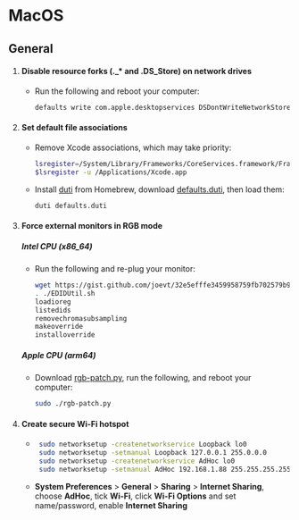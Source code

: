 # MacOS

## General

1. #### Disable resource forks (.\_\* and .DS_Store) on network drives

   - Run the following and reboot your computer:

     ```bash
     defaults write com.apple.desktopservices DSDontWriteNetworkStores -bool TRUE
     ```

2. #### Set default file associations

   - Remove Xcode associations, which may take priority:

     ```bash
     lsregister=/System/Library/Frameworks/CoreServices.framework/Frameworks/LaunchServices.framework/Versions/Current/Support/lsregister
     $lsregister -u /Applications/Xcode.app
     ```

   - Install [duti](https://github.com/moretension/duti) from Homebrew, download [defaults.duti](defaults.duti), then load them:

     ```bash
     duti defaults.duti
     ```

3. #### Force external monitors in RGB mode

     ##### Intel CPU (x86_64)

     - Run the following and re-plug your monitor:

       ```bash
       wget https://gist.github.com/joevt/32e5efffe3459958759fb702579b9529/raw/af57cd459d9c5ddc09c22a247eb19c8aa4ae11a1/EDIDUtil.sh
       . ./EDIDUtil.sh
       loadioreg
       listedids
       removechromasubsampling
       makeoverride
       installoverride
       ```

     ##### Apple CPU (arm64)

     - Download [rgb-patch.py](rgb-patch.py), run the following, and reboot your computer:

       ```bash
       sudo ./rgb-patch.py
       ```

4. #### Create secure Wi-Fi hotspot

    - ```bash
       sudo networksetup -createnetworkservice Loopback lo0
       sudo networksetup -setmanual Loopback 127.0.0.1 255.0.0.0
       sudo networksetup -createnetworkservice AdHoc lo0
       sudo networksetup -setmanual AdHoc 192.168.1.88 255.255.255.255
       ```
       
    - **System Preferences** > **General** > **Sharing** > **Internet Sharing**, choose **AdHoc**, tick **Wi-Fi**, click **Wi-Fi Options** and set name/password, enable **Internet Sharing**